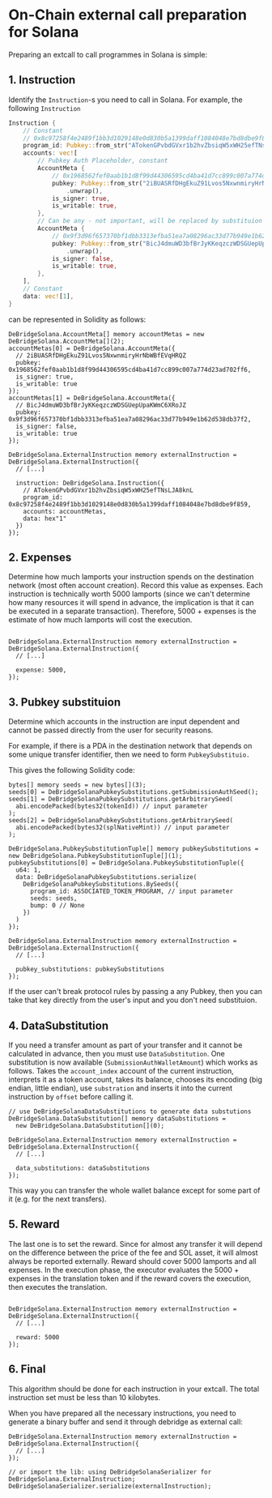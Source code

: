 # On-Chain external call preparation for Solana

Preparing an extcall to call programmes in Solana is simple:

## 1. Instruction

Identify the `Instruction`-s you need to call in Solana. For example, the following `Instruction`

```rust
Instruction {
    // Constant
    // 0x8c97258f4e2489f1bb3d1029148e0d830b5a1399daff1084048e7bd8dbe9f859
    program_id: Pubkey::from_str("ATokenGPvbdGVxr1b2hvZbsiqW5xWH25efTNsLJA8knL").unwrap(),
    accounts: vec![
        // Pubkey Auth Placeholder, constant
        AccountMeta {
            // 0x1968562fef0aab1b1d8f99d44306595cd4ba41d7cc899c007a774d23ad702ff6
            pubkey: Pubkey::from_str("2iBUASRfDHgEkuZ91Lvos5NxwnmiryHrNbWBfEVqHRQZ")
                .unwrap(),
            is_signer: true,
            is_writable: true,
        },
        // Can be any - not important, will be replaced by substituion  later
        AccountMeta {
            // 0x9f3d96f657370bf1dbb3313efba51ea7a08296ac33d77b949e1b62d538db37f2
            pubkey: Pubkey::from_str("BicJ4dmuWD3bfBrJyKKeqzczWDSGUepUpaKWmC6XRoJZ")
                .unwrap(),
            is_signer: false,
            is_writable: true,
        },
    ],
    // Constant
    data: vec![1],
}
```

can be represented in Solidity as follows:

```solidity
DeBridgeSolana.AccountMeta[] memory accountMetas = new DeBridgeSolana.AccountMeta[](2);
accountMetas[0] = DeBridgeSolana.AccountMeta({
  // 2iBUASRfDHgEkuZ91Lvos5NxwnmiryHrNbWBfEVqHRQZ
  pubkey: 0x1968562fef0aab1b1d8f99d44306595cd4ba41d7cc899c007a774d23ad702ff6,
  is_signer: true,
  is_writable: true
});
accountMetas[1] = DeBridgeSolana.AccountMeta({
  // BicJ4dmuWD3bfBrJyKKeqzczWDSGUepUpaKWmC6XRoJZ
  pubkey: 0x9f3d96f657370bf1dbb3313efba51ea7a08296ac33d77b949e1b62d538db37f2,
  is_signer: false,
  is_writable: true
});
    
DeBridgeSolana.ExternalInstruction memory externalInstruction = DeBridgeSolana.ExternalInstruction({
  // [...]

  instruction: DeBridgeSolana.Instruction({
    // ATokenGPvbdGVxr1b2hvZbsiqW5xWH25efTNsLJA8knL
    program_id: 0x8c97258f4e2489f1bb3d1029148e0d830b5a1399daff1084048e7bd8dbe9f859,
    accounts: accountMetas,
    data: hex"1"
  })
});
```

## 2. Expenses

Determine how much lamports your instruction spends on the destination network (most often account creation). Record this value as expenses. Each instruction is technically worth 5000 lamports (since we can't determine how many resources it will spend in advance, the implication is that it can be executed in a separate transaction). Therefore, 5000 + expenses is the estimate of how much lamports will cost the execution.

```solidity

DeBridgeSolana.ExternalInstruction memory externalInstruction = DeBridgeSolana.ExternalInstruction({
  // [...]
  
  expense: 5000,
});
```

## 3. Pubkey substituion

Determine which accounts in the instruction are input dependent and cannot be passed directly from the user for security reasons.

For example, if there is a PDA in the destination network that depends on some unique transfer identifier, then we need to form `PubkeySubstituio.`

This gives the following Solidity code:

```solidity
bytes[] memory seeds = new bytes[](3);
seeds[0] = DeBridgeSolanaPubkeySubstitutions.getSubmissionAuthSeed();
seeds[1] = DeBridgeSolanaPubkeySubstitutions.getArbitrarySeed(
  abi.encodePacked(bytes32(tokenId)) // input parameter
);
seeds[2] = DeBridgeSolanaPubkeySubstitutions.getArbitrarySeed(
  abi.encodePacked(bytes32(splNativeMint)) // input parameter
);
    
DeBridgeSolana.PubkeySubstitutionTuple[] memory pubkeySubstitutions = new DeBridgeSolana.PubkeySubstitutionTuple[](1);
pubkeySubstitutions[0] = DeBridgeSolana.PubkeySubstitutionTuple({
  u64: 1,
  data: DeBridgeSolanaPubkeySubstitutions.serialize(
    DeBridgeSolanaPubkeySubstitutions.BySeeds({
      program_id: ASSOCIATED_TOKEN_PROGRAM, // input parameter
      seeds: seeds,
      bump: 0 // None
    })
  )
});

DeBridgeSolana.ExternalInstruction memory externalInstruction = DeBridgeSolana.ExternalInstruction({
  // [...]
  
  pubkey_substitutions: pubkeySubstitutions
});
```



If the user can't break protocol rules by passing a any Pubkey, then you can take that key directly from the user's input and you don't need substituion.

## 4. DataSubstitution

If you need a transfer amount as part of your transfer and it cannot be calculated in advance, then you must use `DataSubstitution`. One substitution is now available (`SubmissionAuthWalletAmount`) which works as follows. Takes the `account_index` account of the current instruction, interprets it as a token account, takes its balance, chooses its encoding (big endian, little endian), use `substration` and inserts it into the current instruction by `offset` before calling it.

```solidity
// use DeBridgeSolanaDataSubstitutions to generate data substutions
DeBridgeSolana.DataSubstitution[] memory dataSubstitutions = 
  new DeBridgeSolana.DataSubstitution[](0);

DeBridgeSolana.ExternalInstruction memory externalInstruction = DeBridgeSolana.ExternalInstruction({
  // [...]
  
  data_substitutions: dataSubstitutions
});
```

This way you can transfer the whole wallet balance except for some part of it (e.g. for the next transfers).

## 5. Reward

The last one is to set the reward. Since for almost any transfer it will depend on the difference between the price of the fee and SOL asset, it will almost always be reported externally. Reward should cover 5000 lamports and all expenses. In the execution phase, the executor evaluates the 5000 + expenses in the translation token and if the reward covers the execution, then executes the translation.

```solidity

DeBridgeSolana.ExternalInstruction memory externalInstruction = DeBridgeSolana.ExternalInstruction({
  // [...]
  
  reward: 5000
}); 
```

## 6. Final

This algorithm should be done for each instruction in your extcall. The total instruction set must be less than 10 kilobytes.

When you have prepared all the necessary instructions, you need to generate a binary buffer and send it through debridge as external call:

```
DeBridgeSolana.ExternalInstruction memory externalInstruction = DeBridgeSolana.ExternalInstruction({
  // [...]
}); 

// or import the lib: using DeBridgeSolanaSerializer for DeBridgeSolana.ExternalInstruction;
DeBridgeSolanaSerializer.serialize(externalInstruction);
```

